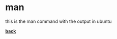 # man
this is the man command with the output in ubuntu

[**back**](https://github.com/varundevs/ubuntu-linux)
